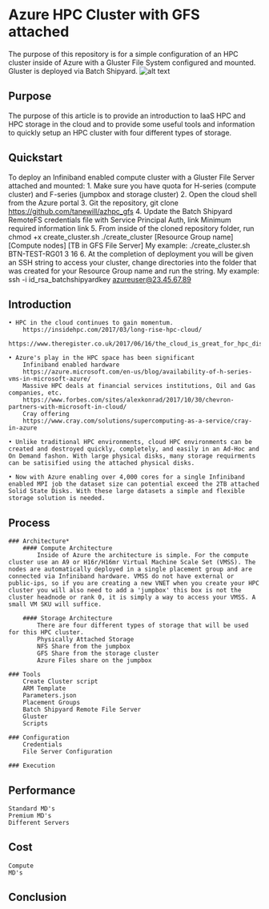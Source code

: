 # Azure HPC Cluster with GFS attached
The purpose of this repository is for a simple configuration of an HPC cluster inside of Azure with a Gluster File System configured and mounted. Gluster is deployed via Batch Shipyard.
![alt text](https://github.com/tanewill/azhpc_gfs/blob/master/support/azhpc_gfs_arch.png)

## Purpose
The purpose of this article is to provide an introduction to IaaS HPC and HPC storage in the cloud and to provide some useful tools and information to quickly setup an HPC cluster with four different types of storage.

## Quickstart
To deploy an Infiniband enabled compute cluster with a Gluster File Server attached and mounted:
	1. Make sure you have quota for H-series (compute cluster) and F-series (jumpbox and storage cluster)
	2. Open the cloud shell from the Azure portal
	3. Git the repository, git clone https://github.com/tanewill/azhpc_gfs
	4. Update the Batch Shipyard RemoteFS credentials file with Service Principal Auth, link
		Minimum required information link
	5. From inside of the cloned repository folder, run 
		chmod +x create_cluster.sh
		./create_cluster [Resource Group name] [Compute nodes] [TB in GFS File Server]
			My example: ./create_cluster.sh BTN-TEST-RG01 3 16
	6. At the completion of deployment you will be given an SSH string to access your cluster, change directories into the folder that was created for your Resource Group name and run the string.
		My example: ssh -i id_rsa_batchshipyardkey azureuser@23.45.67.89

## Introduction
	• HPC in the cloud continues to gain momentum. 
		https://insidehpc.com/2017/03/long-rise-hpc-cloud/
		https://www.theregister.co.uk/2017/06/16/the_cloud_is_great_for_hpc_discuss/
		
	• Azure's play in the HPC space has been significant
		Infiniband enabled hardware
		https://azure.microsoft.com/en-us/blog/availability-of-h-series-vms-in-microsoft-azure/
		Massive HPC deals at financial services institutions, Oil and Gas companies, etc.
		https://www.forbes.com/sites/alexkonrad/2017/10/30/chevron-partners-with-microsoft-in-cloud/
		Cray offering
		https://www.cray.com/solutions/supercomputing-as-a-service/cray-in-azure
		
	• Unlike traditional HPC environments, cloud HPC environments can be created and destroyed quickly, completely, and easily in an Ad-Hoc and On Demand fashon. With large physical disks, many storage requirments can be satisified using the attached physical disks.
	
	• Now with Azure enabling over 4,000 cores for a single Infiniband enabled MPI job the dataset size can potential exceed the 2TB attached Solid State Disks. With these large datasets a simple and flexible storage solution is needed.

## Process
	### Architecture*
		#### Compute Architecture
			Inside of Azure the architecture is simple. For the compute cluster use an A9 or H16r/H16mr Virtual Machine Scale Set (VMSS). The nodes are automatically deployed in a single placement group and are connected via Infiniband hardware. VMSS do not have external or public-ips, so if you are creating a new VNET when you create your HPC cluster you will also need to add a 'jumpbox' this box is not the cluster headnode or rank 0, it is simply a way to access your VMSS. A small VM SKU will suffice.
		
		#### Storage Architecture
			There are four different types of storage that will be used for this HPC cluster.
			Physically Attached Storage
			NFS Share from the jumpbox
			GFS Share from the storage cluster
			Azure Files share on the jumpbox
		
	### Tools
		Create Cluster script
		ARM Template
		Parameters.json
		Placement Groups
		Batch Shipyard Remote File Server
		Gluster
		Scripts
		
	### Configuration
		Credentials
		File Server Configuration
		
	### Execution
	
## Performance
	Standard MD's
	Premium MD's
	Different Servers

## Cost
	Compute
	MD's
	
## Conclusion


